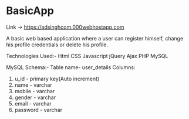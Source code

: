 # BasicApp
Link -> https://adsinghcom.000webhostapp.com

A basic web based application where a user can register himself, change his profile credentials or delete his profile.

Technologies Used:-
Html
CSS
Javascript
jQuery
Ajax
PHP
MySQL

MySQL Schema:-
Table name- user_details
Columns:
1) u_id - primary key(Auto increment)
2) name - varchar
3) mobile - varchar
4) gender - varchar
4) email - varchar
5) password - varchar

